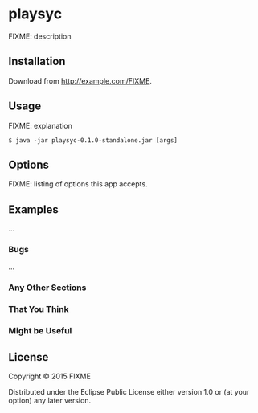 # playsyc

FIXME: description

## Installation

Download from http://example.com/FIXME.

## Usage

FIXME: explanation

    $ java -jar playsyc-0.1.0-standalone.jar [args]

## Options

FIXME: listing of options this app accepts.

## Examples

...

### Bugs

...

### Any Other Sections
### That You Think
### Might be Useful

## License

Copyright © 2015 FIXME

Distributed under the Eclipse Public License either version 1.0 or (at
your option) any later version.
